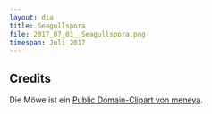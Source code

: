 ```yaml
---
layout: dia
title: Seagullspora
file: 2017_07_01__Seagullspora.png
timespan: Juli 2017
---
```


## Credits

Die Möwe ist ein [Public Domain-Clipart von meneya](https://web.archive.org/web/20200229225411/https://openclipart.org/detail/281502/seagull).
